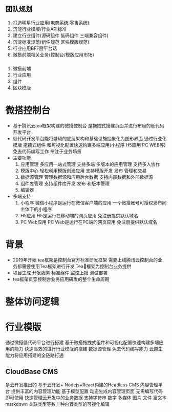 ## 团队规划
1. 打造明星行业应用(电商系统 零售系统)
2. 沉淀行业模版/行业API标准
3. 建立行业组件(源码组件 低码组件 三端兼容组件)
4. 沉淀标准规范(组件规范 区块模版规范)
5. 行业应用BFF层平台话
6. 微搭前端相关业务(控制台/模版应用市场)

###
1. 微搭前端
2. 行业应用
3. 组件
4. 区块模版

# 微搭控制台
- 基于腾讯云tea框架构建的微搭控制台 是拖拽式搭建页面并进行布局的低代码开发平台
- 低代码开发平台能将繁琐的底层架构和基础设施抽象化为图形界面 通过行业化模版 拖拽式组件 和可视化配置快速构建多端应用(小程序 H5应用 PC WEB等)免去代码编写工作 专注于业务场景
- 主要功能
    1. 应用管理 多应用一站式管理 支持多端 多版本的应用管理 支持多人协作
    2. 模版中心 轻松利用模版创建应用 支持模版开发 发布 管理和交易
    3. 数据源管理 管理数据源和应用后台数据 支持内部数据和外部数据源
    4. 组件库管理 支持组件库开发 发布 和版本管理
    5. 编辑器
- 多端支持
    1. 小程序 微信小程序是运行在微信客户端的应用 一个微搭账号可授权发布同主体下的小程序
    2. H5应用 H5是运行在移动端的网页应用 免注册提供默认域名
    3. PC Web应用 PC Web是运行在PC端的网页应用 免注册提供默认域名

# 背景
- 2019年开始 tea框架是控制台官方标准研发框架 需要上线腾讯云控制台的业务都需要使用Tea框架进行开发 Tea框架为控制台业务提供
- 项目生成 开发服务 标准组件 监控上报 测试部署 
- tea框架贯穿控制台业务应用研发的整个生命周期

# 整体访问逻辑

# 行业模版
通过微搭低代码平台进行搭建 基于微搭拖拽式组件和可视化配置快速构建多端应用的能力 快速高效的进行行业模版的搭建 数据源管理 免去代码编写能力 云原生能力将应用搭建的全链路打通

## CloudBase CMS
是云开发推出的 基于云开发+ Nodejs+React构建的Headless CMS 内容管理平台 提供丰富的内容管理功能 基于模型配置 动态生成内容管理页面 无需编写代码即可使用 快速管理云开发中的业务数据 支持字符串 数字 多媒体 图片 文件 富文本 markdown 关联类型等数十种内容类型的可视化编辑





